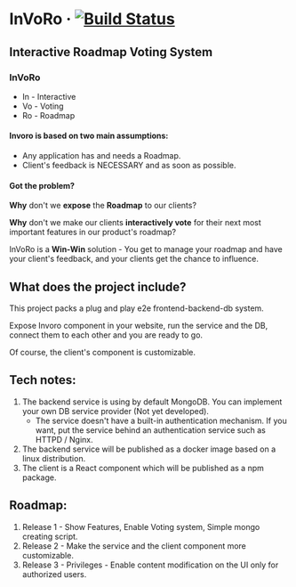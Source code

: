 
# InVoRo &middot; [![Build Status](https://travis-ci.com/YogiBear52/InVoRo.svg?branch=master)](https://travis-ci.com/YogiBear52/InVoRo)

## Interactive Roadmap Voting System

### InVoRo

- In - Interactive
- Vo - Voting
- Ro - Roadmap

#### Invoro is based on two main assumptions:

- Any application has and needs a Roadmap.
- Client's feedback is NECESSARY and as soon as possible.

#### Got the problem?

<b>Why</b> don't we <b>expose</b> the <b>Roadmap</b> to our clients?

<b>Why</b> don't we make our clients <b>interactively vote</b> for their next most important features in our product's roadmap?

InVoRo is a <b>Win-Win</b> solution - You get to manage your roadmap and have your client's feedback, and your clients get the chance to influence.

## What does the project include?

This project packs a plug and play e2e frontend-backend-db system.

Expose Invoro component in your website, run the service and the DB, connect them to each other and you are ready to go.

Of course, the client's component is customizable.

## Tech notes:

1. The backend service is using by default MongoDB. You can implement your own DB service provider (Not yet developed).
    - The service doesn't have a built-in authentication mechanism. If you want, put the service behind an authentication service such as HTTPD / Nginx.
2. The backend service will be published as a docker image based on a linux distribution.
3. The client is a React component which will be published as a npm package.

## Roadmap:

1. Release 1 - Show Features, Enable Voting system, Simple mongo creating script.
2. Release 2 - Make the service and the client component more customizable.
3. Release 3 - Privileges - Enable content modification on the UI only for authorized users.

